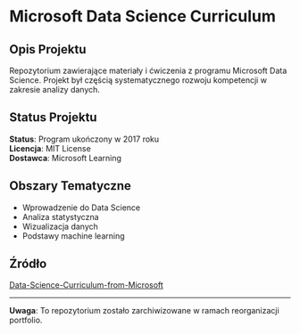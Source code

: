 # Microsoft Data Science Curriculum

## Opis Projektu

Repozytorium zawierające materiały i ćwiczenia z programu Microsoft Data Science. Projekt był częścią systematycznego rozwoju kompetencji w zakresie analizy danych.

## Status Projektu

**Status**: Program ukończony w 2017 roku  
**Licencja**: MIT License  
**Dostawca**: Microsoft Learning

## Obszary Tematyczne

- Wprowadzenie do Data Science
- Analiza statystyczna
- Wizualizacja danych
- Podstawy machine learning

## Źródło
[Data-Science-Curriculum-from-Microsoft](https://academy.microsoft.com/en-us/dashboard)

---

**Uwaga**: To repozytorium zostało zarchiwizowane w ramach reorganizacji portfolio.
